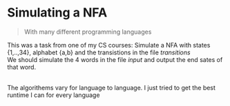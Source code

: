 # Simulating a NFA 
> With many different programming languages

This was a task from one of my CS courses:
Simulate a NFA with states {1,..,34}, alphabet {a,b} and the transistions in the file *transitions* <br />
We should simulate the 4 words in the file *input* and output the end sates of that word. <br /><br />

The algorithems vary for language to language. I just tried to get the best runtime I can for every language